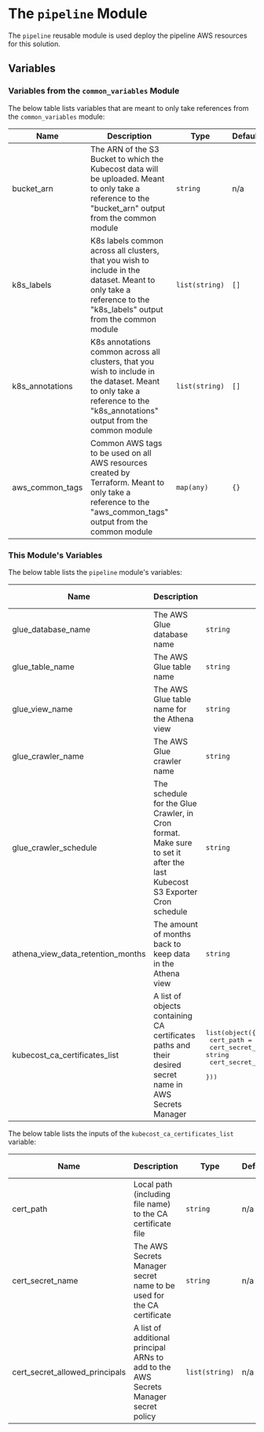 # The `pipeline` Module

The `pipeline` reusable module is used deploy the pipeline AWS resources for this solution.  

## Variables

### Variables from the `common_variables` Module

The below table lists variables that are meant to only take references from the `common_variables` module:

| Name                                                                                                                         | Description                                                                                                                                                                | Type           | Default                                     | Possible Values                                                                                               | Required |
|------------------------------------------------------------------------------------------------------------------------------|----------------------------------------------------------------------------------------------------------------------------------------------------------------------------|----------------|---------------------------------------------|---------------------------------------------------------------------------------------------------------------|----------|
| <a name="input_bucket_arn"></a> bucket\_arn                                                                                  | The ARN of the S3 Bucket to which the Kubecost data will be uploaded. Meant to only take a reference to the "bucket_arn" output from the common module                     | `string`       | n/a                                         | Only `module.common_variables.bucket_arn`                                                                     | yes      |
| <a name="input_k8s_labels"></a> k8s\_labels                                                                                  | K8s labels common across all clusters, that you wish to include in the dataset. Meant to only take a reference to the "k8s_labels" output from the common module           | `list(string)` | `[]`                                        | Only `module.common_variables.k8s_labels`                                                                     | no       |
| <a name="input_k8s_annotations"></a> k8s\_annotations                                                                        | K8s annotations common across all clusters, that you wish to include in the dataset. Meant to only take a reference to the "k8s_annotations" output from the common module | `list(string)` | `[]`                                        | Only `module.common_variables.k8s_annotations`                                                                | no       |
| <a name="input_aws_common_tags"></a> aws\_common\_tags                                                                       | Common AWS tags to be used on all AWS resources created by Terraform. Meant to only take a reference to the "aws_common_tags" output from the common module                | `map(any)`     | `{}`                                        | Only `module.common_variables.aws_common_tags`                                                                | no       |

### This Module's Variables

The below table lists the `pipeline` module's variables:

| Name                                                                                         | Description                                                                                                              | Type                                                                                                                                                        | Default          | Possible Values                                     | Required |
|----------------------------------------------------------------------------------------------|--------------------------------------------------------------------------------------------------------------------------|-------------------------------------------------------------------------------------------------------------------------------------------------------------|------------------|-----------------------------------------------------|----------|
| <a name="input_glue_database_name"></a> glue\_database\_name                                 | The AWS Glue database name                                                                                               | `string`                                                                                                                                                    | kubecost_db      | A valid AWS Glue database name                      | no       |
| <a name="input_glue_table_name"></a> glue\_table\_name                                       | The AWS Glue table name                                                                                                  | `string`                                                                                                                                                    | kubecost_table   | A valid AWS Glue table name                         | no       |
| <a name="input_glue_view_name"></a> glue\_view\_name                                         | The AWS Glue table name for the Athena view                                                                              | `string`                                                                                                                                                    | kubecost_view    | A valid AWS Glue table name                         | no       |
| <a name="input_glue_crawler_name"></a> glue\_crawler\_name                                   | The AWS Glue crawler name                                                                                                | `string`                                                                                                                                                    | kubecost crawler | A valid AWS Glue crawler name                       | no       |
| <a name="input_glue_crawler_schedule"></a> glue\_crawler\_schedule                           | The schedule for the Glue Crawler, in Cron format. Make sure to set it after the last Kubecost S3 Exporter Cron schedule | `string`                                                                                                                                                    | 0 1 * * ? *      | A valid Cron expression. For example, `0 1 * * ? *` | no       |
| <a name="input_athena_view_data_retention_months"></a> athena\_view\_data\_retention\_months | The amount of months back to keep data in the Athena view                                                                | `string`                                                                                                                                                    | 6                | A non-zero positive integer                         | no       |
| <a name="input_kubecost_ca_certificates_list"></a> kubecost\_ca\_certificates\_list          | A list of objects containing CA certificates paths and their desired secret name in AWS Secrets Manager                  | <pre>list(object({<br>    cert_path = string<br>    cert_secret_name = string<br>    cert_secret_allowed_principals = optional(list(string))<br>  }))</pre> | `[]`             |                                                     | no       |

The below table lists the inputs of the `kubecost_ca_certificates_list` variable:

| Name                                                                                  | Description                                                                         | Type           | Default | Possible Values                         | Required |
|---------------------------------------------------------------------------------------|-------------------------------------------------------------------------------------|----------------|---------|-----------------------------------------|----------|
| <a name="input_cert_path"></a> cert\_path                                             | Local path (including file name) to the CA certificate file                         | `string`       | n/a     | A path                                  | yes      |
| <a name="input_cert_secret_name"></a> cert\_secret\_name                              | The AWS Secrets Manager secret name to be used for the CA certificate               | `string`       | n/a     | A valid AWS Secrets Manager secret name | yes      |
| <a name="input_cert_secret_allowed_principals"></a> cert\_secret\_allowed\_principals | A list of additional principal ARNs to add to the AWS Secrets Manager secret policy | `list(string)` | n/a     | A list of principal ARNs                | no       |